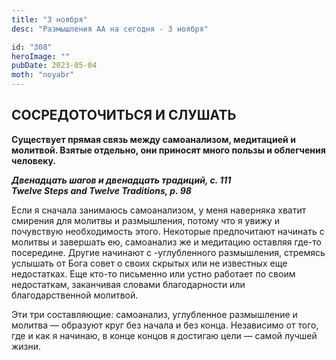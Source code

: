 ```yaml
---
title: "3 ноября"
desc: "Размышления АА на сегодня - 3 ноября"

id: "308"
heroImage: ""
pubDate: 2023-05-04
moth: "noyabr"
---
```


## СОСРЕДОТОЧИТЬСЯ И СЛУШАТЬ

**Существует прямая связь между самоанализом, медитацией и молитвой. Взятые
отдельно, они приносят много пользы и облегчения человеку.**

**_Двенадцать шагов и двенадцать традиций, с. 111  
Twelve Steps and Twelve Traditions, p. 98_**

Если я сначала занимаюсь самоанализом, у меня наверняка хватит смирения для
молитвы и размышления, потому что я увижу и почувствую необходимость этого.
Некоторые предпочитают начинать с молитвы и завершать ею, самоанализ же и
медитацию оставляя где-то посередине. Другие начинают с -углубленного
размышления, стремясь услышать от Бога совет о своих скрытых или не известных
еще недостатках. Еще кто-то письменно или устно работает по своим недостаткам,
заканчивая словами благодарности или благодарственной молитвой.

Эти три составляющие: самоанализ, углубленное размышление и молитва — образуют
круг без начала и без конца. Независимо от того, где и как я начинаю, в конце
концов я достигаю цели — самой лучшей жизни.
